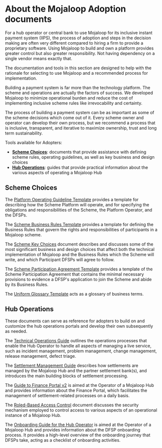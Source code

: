 # About the Mojaloop Adoption documents

For a hub operator or central bank to use Mojaloop for its inclusive instant payment system (IIPS), the process of adoption and steps in the decision making are often very different compared to hiring a firm to provide a proprietary software.   Using Mojaloop to build and own a platform provides greater control but also greater responsibility.   Not having dependency on a single vendor means exactly that.  

The documentation and tools in this section are designed to help with the rationale for selecting to use Mojaloop and a recommended process for implementation.  

Building a payment system is far more than the technology platform.  The scheme and operations are actually the factors of success.   We developed Mojaloop to minimize operational burden and reduce the cost of implementing inclusive scheme rules like irrevocability and certainty. 

The process of building a payment system can be as important as some of the scheme decisions which come out of it.  Every scheme owner and operator can develop their own process, but we recommend a process that is inclusive, transparent, and iterative to maximize ownership, trust and long term sustainability. 



Tools available for Adopters:

* [**Scheme Choices**](#scheme-choices): documents that provide assistance with defining scheme rules, operating guidelines, as well as key business and design choices
* [**Hub Operations**](#hub-operations): guides that provide practical information about the various aspects of operating a Mojaloop Hub

## Scheme Choices

The [Platform Operating Guideline Template](./Scheme/platform-operating-guideline.md) provides a template for describing how the Scheme Platform will operate, and for specifying the obligations and responsibilities of the Scheme, the Platform Operator, and the DFSPs.

The [Scheme Business Rules Template](./Scheme/scheme-business-rules.md) provides a template for defining the Business Rules that govern the rights and responsibilities of participants in a Mojaloop scheme.

The [Scheme Key Choices](./Scheme/scheme-key-choices.md) document describes and discusses some of the most significant business and design choices that affect both the technical implementation of Mojaloop and the Business Rules which the Scheme will write, and which Participant DFSPs will agree to follow.

The [Scheme Participation Agreement Template](./Scheme/scheme-participation-agreement.md) provides a template of the Scheme Participation Agreement that contains the minimal necessary provisions to evidence a DFSP's application to join the Scheme and abide by its Business Rules.

The [Uniform Glossary Template](./Scheme/scheme-uniform-glossary.md) acts as a glossary of business terms. 

## Hub Operations

These documents can serve as reference for adopters to build on and customize the hub operations portals and develop their own subsequently as needed.

The [Technical Operations Guide](./huboperations/techops/tech-ops-introduction.md) outlines the operations processes that enable the Hub Operator to handle all aspects of managing a live service, such as incident management, problem management, change management, release management, defect triage.

The [Settlement Management Guide](./huboperations/settlement/settlement-management-introduction.md) describes how settlements are managed by the Mojaloop Hub and the partner settlement bank(s), and introduces the main building blocks of settlement processing.

The [Guide to Finance Portal v2](./huboperations/portalv2/busops-portal-introduction.md) is aimed at the Operator of a Mojaloop Hub and provides information about the Finance Portal, which facilitates the management of settlement-related processes on a daily basis.

The [Roled-Based Access Control](./huboperations/rbac/Role-based-access-control.md) document discusses the security mechanism employed to control access to various aspects of an operational instance of a Mojaloop Hub. 

The [Onboarding Guide for the Hub Operator](./huboperations/onboarding/onboarding-introduction.md) is aimed at the Operator of a Mojaloop Hub and provides information about the DFSP onboarding process. It provides a high-level overview of the onboarding journey that DFSPs take, acting as a checklist of onboarding activities.
